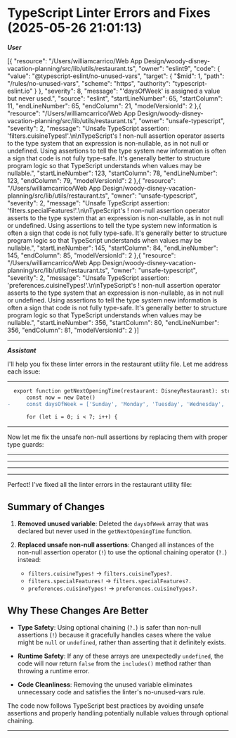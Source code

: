 <!-- Generated by SpecStory -->

# TypeScript Linter Errors and Fixes (2025-05-26 21:01:13)

_**User**_

[{
	"resource": "/Users/williamcarrico/Web App Design/woody-disney-vacation-planning/src/lib/utils/restaurant.ts",
	"owner": "eslint9",
	"code": {
		"value": "@typescript-eslint/no-unused-vars",
		"target": {
			"$mid": 1,
			"path": "/rules/no-unused-vars",
			"scheme": "https",
			"authority": "typescript-eslint.io"
		}
	},
	"severity": 8,
	"message": "'daysOfWeek' is assigned a value but never used.",
	"source": "eslint",
	"startLineNumber": 65,
	"startColumn": 11,
	"endLineNumber": 65,
	"endColumn": 21,
	"modelVersionId": 2
},{
	"resource": "/Users/williamcarrico/Web App Design/woody-disney-vacation-planning/src/lib/utils/restaurant.ts",
	"owner": "unsafe-typescript",
	"severity": 2,
	"message": "Unsafe TypeScript assertion: 'filters.cuisineTypes!'.\n\nTypeScript's ! non-null assertion operator asserts to the type system that an expression is non-nullable, as in not null or undefined. Using assertions to tell the type system new information is often a sign that code is not fully type-safe. It's generally better to structure program logic so that TypeScript understands when values may be nullable.",
	"startLineNumber": 123,
	"startColumn": 78,
	"endLineNumber": 123,
	"endColumn": 79,
	"modelVersionId": 2
},{
	"resource": "/Users/williamcarrico/Web App Design/woody-disney-vacation-planning/src/lib/utils/restaurant.ts",
	"owner": "unsafe-typescript",
	"severity": 2,
	"message": "Unsafe TypeScript assertion: 'filters.specialFeatures!'.\n\nTypeScript's ! non-null assertion operator asserts to the type system that an expression is non-nullable, as in not null or undefined. Using assertions to tell the type system new information is often a sign that code is not fully type-safe. It's generally better to structure program logic so that TypeScript understands when values may be nullable.",
	"startLineNumber": 145,
	"startColumn": 84,
	"endLineNumber": 145,
	"endColumn": 85,
	"modelVersionId": 2
},{
	"resource": "/Users/williamcarrico/Web App Design/woody-disney-vacation-planning/src/lib/utils/restaurant.ts",
	"owner": "unsafe-typescript",
	"severity": 2,
	"message": "Unsafe TypeScript assertion: 'preferences.cuisineTypes!'.\n\nTypeScript's ! non-null assertion operator asserts to the type system that an expression is non-nullable, as in not null or undefined. Using assertions to tell the type system new information is often a sign that code is not fully type-safe. It's generally better to structure program logic so that TypeScript understands when values may be nullable.",
	"startLineNumber": 356,
	"startColumn": 80,
	"endLineNumber": 356,
	"endColumn": 81,
	"modelVersionId": 2
}]

---

_**Assistant**_

I'll help you fix these linter errors in the restaurant utility file. Let me address each issue:

---

```diff
  export function getNextOpeningTime(restaurant: DisneyRestaurant): string | null {
      const now = new Date()
-     const daysOfWeek = ['Sunday', 'Monday', 'Tuesday', 'Wednesday', 'Thursday', 'Friday', 'Saturday']
  
      for (let i = 0; i < 7; i++) {
```

---

Now let me fix the unsafe non-null assertions by replacing them with proper type guards:

---



---



---



---

Perfect! I've fixed all the linter errors in the restaurant utility file:

## Summary of Changes

1. **Removed unused variable**: Deleted the `daysOfWeek` array that was declared but never used in the `getNextOpeningTime` function.

2. **Replaced unsafe non-null assertions**: Changed all instances of the non-null assertion operator (`!`) to use the optional chaining operator (`?.`) instead:
   - `filters.cuisineTypes!` → `filters.cuisineTypes?.`
   - `filters.specialFeatures!` → `filters.specialFeatures?.`
   - `preferences.cuisineTypes!` → `preferences.cuisineTypes?.`

## Why These Changes Are Better

- **Type Safety**: Using optional chaining (`?.`) is safer than non-null assertions (`!`) because it gracefully handles cases where the value might be `null` or `undefined`, rather than asserting that it definitely exists.

- **Runtime Safety**: If any of these arrays are unexpectedly `undefined`, the code will now return `false` from the `includes()` method rather than throwing a runtime error.

- **Code Cleanliness**: Removing the unused variable eliminates unnecessary code and satisfies the linter's no-unused-vars rule.

The code now follows TypeScript best practices by avoiding unsafe assertions and properly handling potentially nullable values through optional chaining.

---

